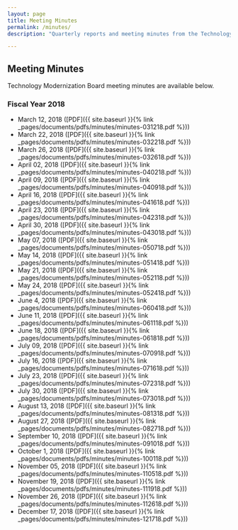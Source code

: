 ```yaml
---
layout: page
title: Meeting Minutes
permalink: /minutes/
description: "Quarterly reports and meeting minutes from the Technology Modernization Board."

---
```


## Meeting Minutes

Technology Modernization Board meeting minutes are available below.

### Fiscal Year 2018

- March 12, 2018 ([PDF]({{ site.baseurl }}{% link _pages/documents/pdfs/minutes/minutes-031218.pdf %}))
- March 22, 2018 ([PDF]({{ site.baseurl }}{% link _pages/documents/pdfs/minutes/minutes-032218.pdf %}))
- March 26, 2018 ([PDF]({{ site.baseurl }}{% link _pages/documents/pdfs/minutes/minutes-032618.pdf %}))
- April 02, 2018 ([PDF]({{ site.baseurl }}{% link _pages/documents/pdfs/minutes/minutes-040218.pdf %}))
- April 09, 2018 ([PDF]({{ site.baseurl }}{% link _pages/documents/pdfs/minutes/minutes-040918.pdf %}))
- April 16, 2018 ([PDF]({{ site.baseurl }}{% link _pages/documents/pdfs/minutes/minutes-041618.pdf %}))
- April 23, 2018 ([PDF]({{ site.baseurl }}{% link _pages/documents/pdfs/minutes/minutes-042318.pdf %}))
- April 30, 2018 ([PDF]({{ site.baseurl }}{% link _pages/documents/pdfs/minutes/minutes-043018.pdf %}))
- May 07, 2018 ([PDF]({{ site.baseurl }}{% link _pages/documents/pdfs/minutes/minutes-050718.pdf %}))
- May 14, 2018 ([PDF]({{ site.baseurl }}{% link _pages/documents/pdfs/minutes/minutes-051418.pdf %}))
- May 21, 2018 ([PDF]({{ site.baseurl }}{% link _pages/documents/pdfs/minutes/minutes-052118.pdf %}))
- May 24, 2018 ([PDF]({{ site.baseurl }}{% link _pages/documents/pdfs/minutes/minutes-052418.pdf %}))
- June 4, 2018 ([PDF]({{ site.baseurl }}{% link _pages/documents/pdfs/minutes/minutes-060418.pdf %}))
- June 11, 2018 ([PDF]({{ site.baseurl }}{% link _pages/documents/pdfs/minutes/minutes-061118.pdf %}))
- June 18, 2018 ([PDF]({{ site.baseurl }}{% link _pages/documents/pdfs/minutes/minutes-061818.pdf %}))
- July 09, 2018 ([PDF]({{ site.baseurl }}{% link _pages/documents/pdfs/minutes/minutes-070918.pdf %}))
- July 16, 2018 ([PDF]({{ site.baseurl }}{% link _pages/documents/pdfs/minutes/minutes-071618.pdf %}))
- July 23, 2018 ([PDF]({{ site.baseurl }}{% link _pages/documents/pdfs/minutes/minutes-072318.pdf %}))
- July 30, 2018 ([PDF]({{ site.baseurl }}{% link _pages/documents/pdfs/minutes/minutes-073018.pdf %}))
- August 13, 2018 ([PDF]({{ site.baseurl }}{% link _pages/documents/pdfs/minutes/minutes-081318.pdf %}))
- August 27, 2018 ([PDF]({{ site.baseurl }}{% link _pages/documents/pdfs/minutes/minutes-082718.pdf %}))
- September 10, 2018 ([PDF]({{ site.baseurl }}{% link _pages/documents/pdfs/minutes/minutes-091018.pdf %}))
- October 1, 2018 ([PDF]({{ site.baseurl }}{% link _pages/documents/pdfs/minutes/minutes-100118.pdf %}))
- November 05, 2018 ([PDF]({{ site.baseurl }}{% link _pages/documents/pdfs/minutes/minutes-110518.pdf %}))
- November 19, 2018 ([PDF]({{ site.baseurl }}{% link _pages/documents/pdfs/minutes/minutes-111918.pdf %}))
- November 26, 2018 ([PDF]({{ site.baseurl }}{% link _pages/documents/pdfs/minutes/minutes-112618.pdf %}))
- December 17, 2018 ([PDF]({{ site.baseurl }}{% link _pages/documents/pdfs/minutes/minutes-121718.pdf %}))




